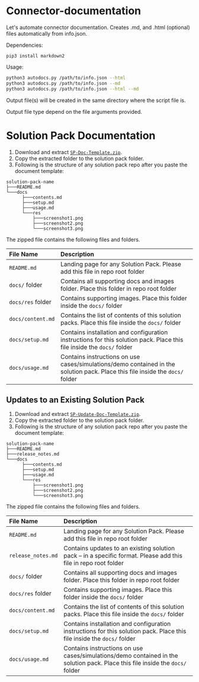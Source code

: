 # Connector-documentation

Let's automate connector documentation.
Creates .md, and .html (optional) files automatically from info.json.

Dependencies:

```
pip3 install markdown2
```

Usage: 

```bash
python3 autodocs.py /path/to/info.json --html
python3 autodocs.py /path/to/info.json --md
python3 autodocs.py /path/to/info.json --html --md
```

Output file(s) will be created in the same directory where the script file is. 

Output file type depend on the file arguments provided.

# Solution Pack Documentation

1. Download and extract [`SP-Doc-Template.zip`](https://github.com/fortinet-fortisoar/how-tos/raw/main/documenting/SP-Doc-Template.zip).
2. Copy the extracted folder to the solution pack folder.
3. Following is the structure of any solution pack repo after you paste the document template:

```
solution-pack-name
├───README.md
└───docs
      ├───contents.md
      ├───setup.md
      ├───usage.md
      └───res
          ├───screenshot1.png
          ├───screenshot2.png
          └───screenshot3.png
```

The zipped file contains the following files and folders.

| File Name         | Description                                                                                                                   |
|:------------------|:------------------------------------------------------------------------------------------------------------------------------|
| `README.md`       | Landing page for any Solution Pack. Please add this file in repo root folder                                                  |
| `docs/` folder    | Contains all supporting docs and images folder. Place this folder in repo root folder                                         |
| `docs/res` folder | Contains supporting images. Place this folder inside the `docs/` folder                                                       |
| `docs/content.md` | Contains the list of contents of this solution packs. Place this file inside the `docs/` folder                               |
| `docs/setup.md`   | Contains installation and configuration instructions for this solution pack. Place this file inside the `docs/` folder        |
| `docs/usage.md`   | Contains instructions on use cases/simulations/demo contained in the solution pack. Place this file inside the `docs/` folder |

## Updates to an Existing Solution Pack

1. Download and extract [`SP-Update-Doc-Template.zip`](https://github.com/fortinet-fortisoar/how-tos/raw/main/documenting/SP-Update-Doc-Template.zip).
2. Copy the extracted folder to the solution pack folder.
3. Following is the structure of any solution pack repo after you paste the document template:

```
solution-pack-name
├───README.md
├───release_notes.md
└───docs
      ├───contents.md
      ├───setup.md
      ├───usage.md
      └───res
          ├───screenshot1.png
          ├───screenshot2.png
          └───screenshot3.png
```
The zipped file contains the following files and folders.

| File Name          | Description                                                                                                                   |
|:-------------------|:------------------------------------------------------------------------------------------------------------------------------|
| `README.md`        | Landing page for any Solution Pack. Please add this file in repo root folder                                                  |
| `release_notes.md` | Contains updates to an existing solution pack &ndash; in a specific format. Please add this file in repo root folder          |
| `docs/` folder     | Contains all supporting docs and images folder. Place this folder in repo root folder                                         |
| `docs/res` folder  | Contains supporting images. Place this folder inside the `docs/` folder                                                       |
| `docs/content.md`  | Contains the list of contents of this solution packs. Place this file inside the `docs/` folder                               |
| `docs/setup.md`    | Contains installation and configuration instructions for this solution pack. Place this file inside the `docs/` folder        |
| `docs/usage.md`    | Contains instructions on use cases/simulations/demo contained in the solution pack. Place this file inside the `docs/` folder |

